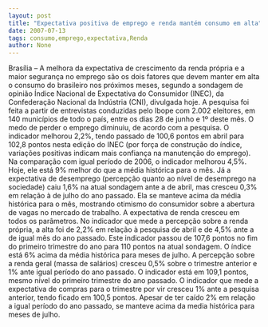 ```yaml
---
layout: post
title: "Expectativa positiva de emprego e renda mantém consumo em alta"
date: 2007-07-13
tags: consumo,emprego,expectativa,Renda
author: None
---
```

Bras&iacute;lia &ndash; A melhora da expectativa de crescimento da renda pr&oacute;pria e a maior seguran&ccedil;a no emprego s&atilde;o os dois fatores que devem manter em alta o consumo do brasileiro nos pr&oacute;ximos meses, segundo a sondagem de opini&atilde;o &Iacute;ndice Nacional de Expectativa do Consumidor (INEC), da Confedera&ccedil;&atilde;o Nacional da Ind&uacute;stria (CNI), divulgada hoje. 
A pesquisa foi feita a partir de entrevistas conduzidas pelo Ibope com 2.002 eleitores, em 140 munic&iacute;pios de todo o pa&iacute;s, entre os dias 28 de junho e 1&ordm; deste m&ecirc;s.
O medo de perder o emprego diminuiu, de acordo com a pesquisa. O indicador melhorou 2,2%, tendo passado de 100,6 pontos em abril para 102,8 pontos nesta edi&ccedil;&atilde;o do INEC (por for&ccedil;a de constru&ccedil;&atilde;o do &iacute;ndice, varia&ccedil;&otilde;es positivas indicam mais confian&ccedil;a na manuten&ccedil;&atilde;o do emprego). Na compara&ccedil;&atilde;o com igual per&iacute;odo de 2006, o indicador melhorou 4,5%. Hoje, ele est&aacute; 9% melhor do que a m&eacute;dia hist&oacute;rica para o m&ecirc;s.
J&aacute; a expectativa de desemprego (percep&ccedil;&atilde;o quanto ao n&iacute;vel de desemprego na sociedade) caiu 1,6% na atual sondagem ante a de abril, mas cresceu 0,3% em rela&ccedil;&atilde;o &agrave; de julho do ano passado. Ela se manteve acima da m&eacute;dia hist&oacute;rica para o m&ecirc;s, mostrando otimismo do consumidor sobre a abertura de vagas no mercado de trabalho.
A expectativa de renda cresceu em todos os par&acirc;metros. No indicador que mede a percep&ccedil;&atilde;o sobre a renda pr&oacute;pria, a alta foi de 2,2% em rela&ccedil;&atilde;o &agrave; pesquisa de abril e de 4,5% ante a de igual m&ecirc;s do ano passado. Este indicador passou de 107,6 pontos no fim do primeiro trimestre do ano para 110 pontos na atual sondagem. O &iacute;ndice est&aacute; 6% acima da m&eacute;dia hist&oacute;rica para meses de julho.
A percep&ccedil;&atilde;o sobre a renda geral (massa de sal&aacute;rios) cresceu 0,5% sobre o trimestre anterior e 1% ante igual per&iacute;odo do ano passado. O indicador est&aacute; em 109,1 pontos, mesmo n&iacute;vel do primeiro trimestre do ano passado.
O indicador que mede a expectativa de compras para o trimestre por vir cresceu 1% ante a pesquisa anterior, tendo ficado em 100,5 pontos. Apesar de ter ca&iacute;do 2% em rela&ccedil;&atilde;o a igual per&iacute;odo do ano passado, se manteve acima da media hist&oacute;rica para meses de julho. 